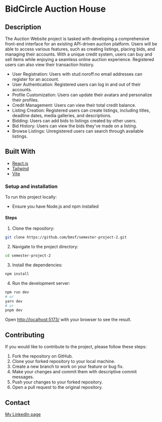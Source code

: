 # BidCircle Auction House

## Description

The Auction Website project is tasked with developing a comprehensive front-end interface for an existing API-driven auction platform. Users will be able to access various features, such as creating listings, placing bids, and managing their accounts. With a unique credit system, users can buy and sell items while enjoying a seamless online auction experience. Registered users can also view their transaction history.

- User Registration: Users with stud.noroff.no email addresses can register for an account.
- User Authentication: Registered users can log in and out of their accounts.
- Profile Customization: Users can update their avatars and personalize their profiles.
- Credit Management: Users can view their total credit balance.
- Listing Creation: Registered users can create listings, including titles, deadline dates, media galleries, and descriptions.
- Bidding: Users can add bids to listings created by other users.
- Bid History: Users can view the bids they've made on a listing.
- Browse Listings: Unregistered users can search through available listings.

## Built With

- [React.js](https://reactjs.org/)
- [Tailwind](https://tailwindcss.com/)
- [Vite](https://vitejs.dev/)

### Setup and installation

To run this project locally:

- Ensure you have Node.js and npm installed

#### Steps

1. Clone the repository:

```bash
git clone https://github.com/bmsf/semester-project-2.git
```

2. Navigate to the project directory:

```bash
cd semester-project-2
```

3. Install the dependencies:

```bash
npm install
```

4. Run the development server:

```bash
npm run dev
# or
yarn dev
# or
pnpm dev
```

Open [http://localhost:5173/](http://localhost:5173/) with your browser to see the result.

## Contributing

If you would like to contribute to the project, please follow these steps:

1. Fork the repository on GitHub.
2. Clone your forked repository to your local machine.
3. Create a new branch to work on your feature or bug fix.
4. Make your changes and commit them with descriptive commit messages.
5. Push your changes to your forked repository.
6. Open a pull request to the original repository.

## Contact

[My LinkedIn page](https://www.linkedin.com/in/bj%C3%B8rn-magnus-fromreide-18b1a1170/)
